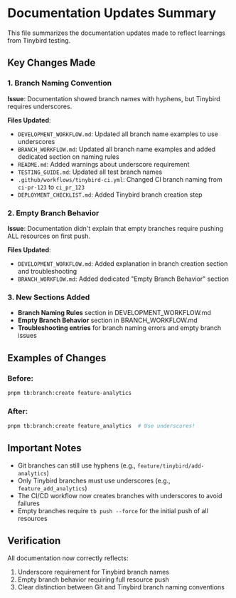 # Documentation Updates Summary

This file summarizes the documentation updates made to reflect learnings from Tinybird testing.

## Key Changes Made

### 1. Branch Naming Convention
**Issue**: Documentation showed branch names with hyphens, but Tinybird requires underscores.

**Files Updated**:
- `DEVELOPMENT_WORKFLOW.md`: Updated all branch name examples to use underscores
- `BRANCH_WORKFLOW.md`: Updated all branch name examples and added dedicated section on naming rules
- `README.md`: Added warnings about underscore requirement
- `TESTING_GUIDE.md`: Updated all test branch names
- `.github/workflows/tinybird-ci.yml`: Changed CI branch naming from `ci-pr-123` to `ci_pr_123`
- `DEPLOYMENT_CHECKLIST.md`: Added Tinybird branch creation step

### 2. Empty Branch Behavior
**Issue**: Documentation didn't explain that empty branches require pushing ALL resources on first push.

**Files Updated**:
- `DEVELOPMENT_WORKFLOW.md`: Added explanation in branch creation section and troubleshooting
- `BRANCH_WORKFLOW.md`: Added dedicated "Empty Branch Behavior" section

### 3. New Sections Added
- **Branch Naming Rules** section in DEVELOPMENT_WORKFLOW.md
- **Empty Branch Behavior** section in BRANCH_WORKFLOW.md
- **Troubleshooting entries** for branch naming errors and empty branch issues

## Examples of Changes

### Before:
```bash
pnpm tb:branch:create feature-analytics
```

### After:
```bash
pnpm tb:branch:create feature_analytics  # Use underscores!
```

## Important Notes
- Git branches can still use hyphens (e.g., `feature/tinybird/add-analytics`)
- Only Tinybird branches must use underscores (e.g., `feature_add_analytics`)
- The CI/CD workflow now creates branches with underscores to avoid failures
- Empty branches require `tb push --force` for the initial push of all resources

## Verification
All documentation now correctly reflects:
1. Underscore requirement for Tinybird branch names
2. Empty branch behavior requiring full resource push
3. Clear distinction between Git and Tinybird branch naming conventions